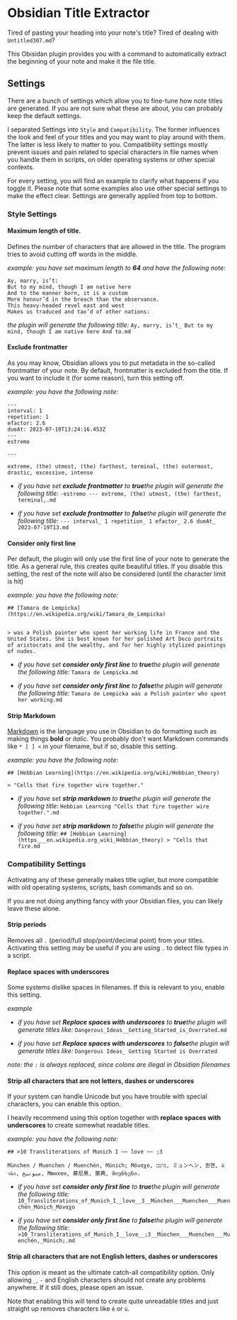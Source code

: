 # Obsidian Title Extractor

Tired of pasting your heading into your note's title? Tired of dealing with `Untitled307.md`?

This Obisidan plugin provides you with a command to automatically extract the beginning of your note and make it the file title.

## Settings

There are a bunch of settings which allow you to fine-tune how note titles are generated. If you are not sure what these are about, you can probably keep the default settings.

I separated Settings into `Style` and `Compatibility`. The former influences the look and feel of your titles and you may want to play around with them. The latter is less likely to matter to you. Compatibility settings mostly prevent issues and pain related to special characters in file names when you handle them in scripts, on older operating systems or other special contexts.  

For every setting, you will find an example to clarify what happens if you toggle it. Please note that some examples also use other special settings to make the effect clear. Settings are generally applied from top to bottom.


### Style Settings


#### Maximum length of title.

Defines the number of characters that are allowed in the title. The program tries to avoid cutting off words in the middle.

*example: you have set maximum length to **64** and have the following note:*

```
Ay, marry, is’t:  
But to my mind, though I am native here  
And to the manner born, it is a custom  
More honour’d in the breach than the observance.  
This heavy-headed revel east and west  
Makes us traduced and tax’d of other nations: 
```

*the plugin will generate the following title:* `Ay, marry, is’t_ But to my mind, though I am native here And to.md`

#### Exclude frontmatter

As you may know, Obsidian allows you to put metadata in the so-called frontmatter of your note. By default, frontmatter is excluded from the title. If you want to include it (for some reason), turn this setting off.

*example: you have the following note:*

```
---
interval: 1
repetition: 1
efactor: 2.6
dueAt: 2023-07-19T13:24:16.453Z
---
estremo

---

extreme, (the) utmost, (the) farthest, terminal, (the) outermost, drastic, excessive, intense
```

* *if you have set **exclude frontmatter** to **true**the plugin will generate the following title:* `-estremo --- extreme, (the) utmost, (the) farthest, terminal,.md`

* *if you have set **exclude frontmatter** to **false**the plugin will generate the following title:* `--- interval_ 1 repetition_ 1 efactor_ 2.6 dueAt_ 2023-07-19T13.md`




#### Consider only first line

Per default, the plugin will only use the first line of your note to generate the title. As a general rule, this creates quite beautiful titles. If you disable this setting, the rest of the note will also be considered (until the character limit is hit)

*example: you have the following note:*

```
## [Tamara de Lempicka](https://en.wikipedia.org/wiki/Tamara_de_Lempicka)


> was a Polish painter who spent her working life in France and the United States. She is best known for her polished Art Deco portraits of aristocrats and the wealthy, and for her highly stylized paintings of nudes. 

```

* *if you have set **consider only first line** to **true**the plugin will generate the following title:* `Tamara de Lempicka.md`

* *if you have set **consider only first line** to **false**the plugin will generate the following title:* `Tamara de Lempicka was a Polish painter who spent her working.md`


#### Strip Markdown

[Markdown](https://docs.github.com/en/get-started/writing-on-github/getting-started-with-writing-and-formatting-on-github/basic-writing-and-formatting-syntax) is the language you use in Obsidian to do formatting such as making things **bold** or *italic*. You probably don't want Markdown commands like `* [ ] <` in your filename, but if so, disable this setting. 

*example: you have the following note:*

```
## [Hebbian Learning](https://en.wikipedia.org/wiki/Hebbian_theory)

> "Cells that fire together wire together." 

```

* *if you have set **strip markdown** to **true**the plugin will generate the following title:* `Hebbian Learning "Cells that fire together wire together.".md`

* *if you have set **strip markdown** to **false**the plugin will generate the following title:* `## [Hebbian Learning](https___en.wikipedia.org_wiki_Hebbian_theory) > "Cells that fire.md`

### Compatibility Settings

Activating any of these generally makes title uglier, but more compatible with old operating systems, scripts, bash commands and so on.

If you are not doing anything fancy with your Obsidian files, you can likely leave these alone.

#### Strip periods

Removes all `.` (period/full stop/point/decimal point) from your titles. Activating this setting may be useful if you are using `.` to detect file types in a script.

#### Replace spaces with underscores

Some systems dislike spaces in filenames. If this is relevant to you, enable this setting.

*example*

* *if you have set **Replace spaces with underscores** to **true**the plugin will generate titles like:* `Dangerous_Ideas__Getting_Started_is_Overrated.md`

* *if you have set **Replace spaces with underscores** to **false**the plugin will generate titles like:* `Dangerous Ideas_ Getting Started is Overrated`

*note: the `:` is always replaced, since colons are illegal in Obsidian filenames*

#### Strip all characters that are not letters, dashes or underscores

If your system can handle Unicode but you have trouble with special characters, you can enable this option.

I heavily recommend using this option together with **replace spaces with underscores** to create somewhat readable titles.

*example: you have the following note:*

```
## >10 Transliterations of Munich I ~~ love ~~ ;3

München / Muenchen / Muenchén, Múnich; Μόναχο, מינכן, ミュンヘン, 뮌헨, มิวนิก, ميونيخ, Мюнхен, 慕尼黑, 蒙典, მიუნხენი.
```

* *if you have set **consider only first line** to **true**the plugin will generate the following title:* `10_Transliterations_of_Munich_I__love__3__München___Muenchen___Muenchén_Múnich_Μόναχο`

* *if you have set **consider only first line** to **false**the plugin will generate the following title:* `>10_Transliterations_of_Munich_I__love__;3__München___Muenchen___Muenchén,_Múnich;.md`


#### Strip all characters that are not English letters, dashes or underscores

This option is meant as the ultimate catch-all compatibility option. Only allowing `_`, `-` and English characters should not create any problems anywhere. If it still does, please open an issue.

Note that enabling this will tend to create quite unreadable titles and just straight up removes characters like `ê` or `ü`.